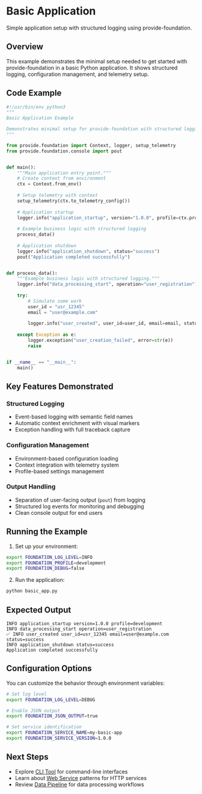 # Basic Application

Simple application setup with structured logging using provide-foundation.

## Overview

This example demonstrates the minimal setup needed to get started with provide-foundation in a basic Python application. It shows structured logging, configuration management, and telemetry setup.

## Code Example

```python
#!/usr/bin/env python3
"""
Basic Application Example

Demonstrates minimal setup for provide-foundation with structured logging.
"""

from provide.foundation import Context, logger, setup_telemetry
from provide.foundation.console import pout


def main():
    """Main application entry point."""
    # Create context from environment
    ctx = Context.from_env()
    
    # Setup telemetry with context
    setup_telemetry(ctx.to_telemetry_config())
    
    # Application startup
    logger.info("application_startup", version="1.0.0", profile=ctx.profile)
    
    # Example business logic with structured logging
    process_data()
    
    # Application shutdown
    logger.info("application_shutdown", status="success")
    pout("Application completed successfully")


def process_data():
    """Example business logic with structured logging."""
    logger.info("data_processing_start", operation="user_registration")
    
    try:
        # Simulate some work
        user_id = "usr_12345"
        email = "user@example.com"
        
        logger.info("user_created", user_id=user_id, email=email, status="success")
        
    except Exception as e:
        logger.exception("user_creation_failed", error=str(e))
        raise


if __name__ == "__main__":
    main()
```

## Key Features Demonstrated

### Structured Logging
- Event-based logging with semantic field names
- Automatic context enrichment with visual markers
- Exception handling with full traceback capture

### Configuration Management
- Environment-based configuration loading
- Context integration with telemetry system
- Profile-based settings management

### Output Handling
- Separation of user-facing output (`pout`) from logging
- Structured log events for monitoring and debugging
- Clean console output for end users

## Running the Example

1. Set up your environment:
```bash
export FOUNDATION_LOG_LEVEL=INFO
export FOUNDATION_PROFILE=development
export FOUNDATION_DEBUG=false
```

2. Run the application:
```bash
python basic_app.py
```

## Expected Output

```
INFO application_startup version=1.0.0 profile=development
INFO data_processing_start operation=user_registration  
✅ INFO user_created user_id=usr_12345 email=user@example.com status=success
INFO application_shutdown status=success
Application completed successfully
```

## Configuration Options

You can customize the behavior through environment variables:

```bash
# Set log level
export FOUNDATION_LOG_LEVEL=DEBUG

# Enable JSON output
export FOUNDATION_JSON_OUTPUT=true

# Set service identification
export FOUNDATION_SERVICE_NAME=my-basic-app
export FOUNDATION_SERVICE_VERSION=1.0.0
```

## Next Steps

- Explore [CLI Tool](cli-tool.md) for command-line interfaces
- Learn about [Web Service](web-service.md) patterns for HTTP services
- Review [Data Pipeline](data-pipeline.md) for data processing workflows